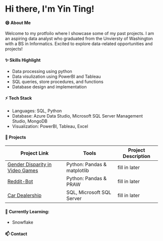 <h1> Hi there, I'm Yin Ting! </h1>

#### 😄 About Me
Welcome to my protfoilo where I showcase some of my past projects. I am an aspiring data analyst who graduated from the Unviersty of Washington with a BS in Informatics. Excited to explore data-related opportunities and projects!

#### ✨ Skills Highlight
- Data processing using python
- Data visulization using PowerBI and Tableau
- SQL queries, store procedures, and functions
- Database design and implementation

#### ⚡ Tech Stack

- Languages: SQL, Python
- Database: Azure Data Studio, Microsoft SQL Server Management Studio, MongoDB
- Visualization: PowerBI, Tableau, Excel
  
#### 🌱 Projects
| Project Link | Tools | Project Description | 
|---|---|---|
| [Gender Disparity in Video Games](https://github.com/ytingp/Gender-Disparity-in-Video-Games/tree/main) | Python: Pandas & matplotlib | fill in later |
| [Reddit-Bot](https://github.com/ytingp/Reddit-Bot) | Python: Pandas & PRAW | fill in later |
| [Car Dealership](https://github.com/ytingp/Car-Dealership/tree/main) | SQL, Microsoft SQL Server | fill in later |

#### 💬 Currently Learning:
- Snowflake
#### 📫 Contact

<!--
**ytingp/ytingp** is a ✨ _special_ ✨ repository because its `README.md` (this file) appears on your GitHub profile.

Here are some ideas to get you started:

- 🔭 I’m currently working on ...
- 
- 👯 I’m looking to collaborate on ...
- 🤔 I’m looking for help with ...
- 💬 Ask me about ...
- 
- 😄 Pronouns: ...
- 
-->
